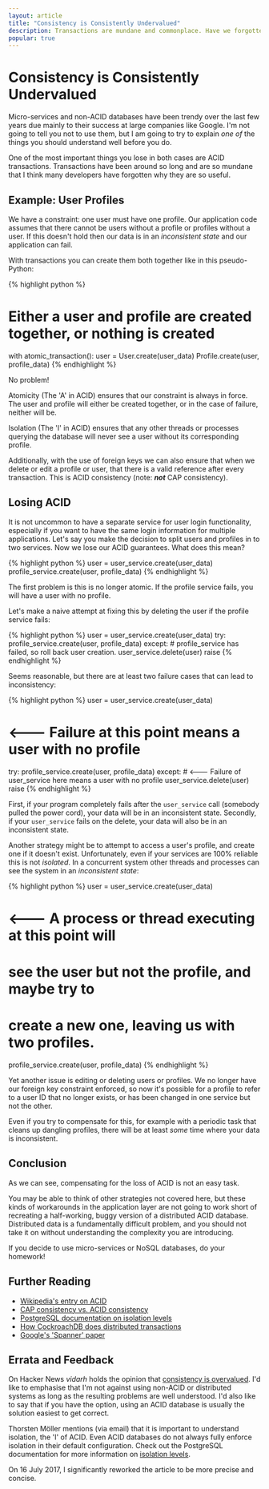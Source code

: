 ```yaml
---
layout: article
title: "Consistency is Consistently Undervalued"
description: Transactions are mundane and commonplace. Have we forgotten why they're useful?
popular: true
---
```


# Consistency is Consistently Undervalued

Micro-services and non-ACID databases have been trendy over the last
few years due mainly to their success at large companies like
Google. I'm not going to tell you not to use them, but I am going to
try to explain *one of* the things you should understand well before
you do.

One of the most important things you lose in both cases are ACID
transactions. Transactions have been around so long and are so mundane
that I think many developers have forgotten why they are so useful.

## Example: User Profiles

We have a constraint: one user must have one profile. Our application
code assumes that there cannot be users without a profile or profiles
without a user. If this doesn't hold then our data is in an
*inconsistent state* and our application can fail.

With transactions you can create them both together like in this
pseudo-Python:

{% highlight python %}
# Either a user and profile are created together, or nothing is created
with atomic_transaction():
    user = User.create(user_data)
    Profile.create(user, profile_data)
{% endhighlight %}

No problem!

Atomicity (The 'A' in ACID) ensures that our constraint is
always in force. The user and profile will either be created together,
or in the case of failure, neither will be.

Isolation (The 'I' in ACID) ensures that any other threads or
processes querying the database will never see a user without its
corresponding profile.

Additionally, with the use of foreign keys we can also ensure that
when we delete or edit a profile or user, that there is a valid
reference after every transaction. This is ACID consistency (note:
***not*** CAP consistency).

## Losing ACID

It is not uncommon to have a separate service for user login
functionality, especially if you want to have the same login
information for multiple applications. Let's say you make the decision
to split users and profiles in to two services. Now we lose our ACID
guarantees. What does this mean?

{% highlight python %}
user = user_service.create(user_data)
profile_service.create(user, profile_data)
{% endhighlight %}

The first problem is this is no longer atomic. If the profile service
fails, you will have a user with no profile.

Let's make a naive attempt at fixing this by deleting the user if the
profile service fails:

{% highlight python %}
user = user_service.create(user_data)
try:
    profile_service.create(user, profile_data)
except:
    # profile_service has failed, so roll back user creation.
    user_service.delete(user)
    raise
{% endhighlight %}

Seems reasonable, but there are at least two failure cases that can
lead to inconsistency:

{% highlight python %}
user = user_service.create(user_data)

# <--- Failure at this point means a user with no profile

try:
    profile_service.create(user, profile_data)
except:
    # <--- Failure of user_service here means a user with no profile
    user_service.delete(user)
    raise
{% endhighlight %}

First, if your program completely fails after
the `user_service` call (somebody pulled the power cord), your data
will be in an inconsistent state. Secondly, if your `user_service`
fails on the delete, your data will also be in an inconsistent state.

Another strategy might be to attempt to access a user's profile, and
create one if it doesn't exist. Unfortunately, even if your services
are 100% reliable this is not *isolated*. In a concurrent system other
threads and processes can see the system in an *inconsistent state*:

{% highlight python %}
user = user_service.create(user_data)

# <--- A process or thread executing at this point will
#      see the user but not the profile, and maybe try to
#      create a new one, leaving us with two profiles.

profile_service.create(user, profile_data)
{% endhighlight %}

Yet another issue is editing or deleting users or profiles. We no
longer have our foreign key constraint enforced, so now it's possible
for a profile to refer to a user ID that no longer exists, or has been
changed in one service but not the other.

Even if you try to compensate for this, for example with a periodic
task that cleans up dangling profiles, there will be at least *some*
time where your data is inconsistent.

## Conclusion

As we can see, compensating for the loss of ACID is not an easy task.

You may be able to think of other strategies not covered here, but
these kinds of workarounds in the application layer are not going to
work short of recreating a half-working, buggy version of a
distributed ACID database. Distributed data is a fundamentally
difficult problem, and you should not take it on without understanding
the complexity you are introducing.

If you decide to use micro-services or NoSQL databases, do your
homework!

## Further Reading

* [Wikipedia's entry on ACID](https://en.wikipedia.org/wiki/ACID)
* [CAP consistency vs. ACID consistency](http://hackingdistributed.com/2013/03/23/consistency-alphabet-soup/)
* [PostgreSQL documentation on isolation levels](https://www.postgresql.org/docs/current/static/transaction-iso.html)
* [How CockroachDB does distributed transactions](https://www.cockroachlabs.com/blog/how-cockroachdb-distributes-atomic-transactions/)
* [Google's 'Spanner' paper](http://static.googleusercontent.com/media/research.google.com/en//archive/spanner-osdi2012.pdf)

## Errata and Feedback

On Hacker News *vidarh* holds the opinion
that [consistency is overvalued](https://news.ycombinator.com/item?id=12519985). I'd like to emphasise that I'm
not against using non-ACID or distributed systems as long as the
resulting problems are well understood. I'd also like to say that if
you have the option, using an ACID database is usually the solution
easiest to get correct.

Thorsten Möller mentions (via email) that it is important to
understand isolation, the 'I' of ACID. Even ACID databases do not
always fully enforce isolation in their default configuration. Check
out the PostgreSQL documentation for more information
on [isolation levels](https://www.postgresql.org/docs/current/static/transaction-iso.html).

On 16 July 2017, I significantly reworked the article to be more
precise and concise.
